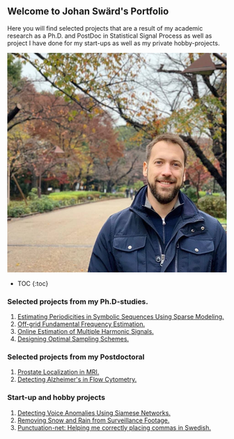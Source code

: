 ## Welcome to Johan Swärd's Portfolio

Here you will find selected projects that are a result of my academic research as a Ph.D. and PostDoc in Statistical Signal Process as well as project I have done for my start-ups as well as my private hobby-projects.

![Johan Swärd](/Images/Johan_Sward.jpg)
* TOC
{:toc}


### Selected projects from my Ph.D-studies.
1. [Estimating Periodicities in Symbolic Sequences Using Sparse Modeling.](https://johansward.github.io/Portfolio/Symbolic_periodicities)
2. [Off-grid Fundamental Frequency Estimation.](https://johansward.github.io/Portfolio/Off_grid)
3. [Online Estimation of Multiple Harmonic Signals.](https://johansward.github.io/Portfolio/Online_pitch)
4. [Designing Optimal Sampling Schemes.](https://johansward.github.io/Portfolio/Sampling)

### Selected projects from my Postdoctoral
1. [Prostate Localization in MRI.](https://johansward.github.io/Portfolio/Prostate_localization)
2. [Detecting Alzheimer's in Flow Cytometry.](https://johansward.github.io/Portfolio/Alzheimer_detection)

### Start-up and hobby projects
1. [Detecting Voice Anomalies Using Siamese Networks.](https://johansward.github.io/Portfolio/Voice_siamese)
2. [Removing Snow and Rain from Surveillance Footage.](https://johansward.github.io/Portfolio/Snow_remover)
3. [Punctuation-net: Helping me correctly placing commas in Swedish.](https://johansward.github.io/Portfolio/Punctuation_net)


